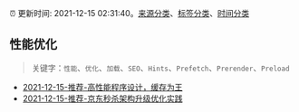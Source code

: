 :alarm_clock: 更新时间: 2021-12-15 02:31:40。[来源分类](../README.md)、[标签分类](../TAGS.md)、[时间分类](../TIMELINE.md)

## 性能优化


> 关键字：`性能`、`优化`、`加载`、`SEO`、`Hints`、`Prefetch`、`Prerender`、`Preload`



- [2021-12-15-推荐-高性能程序设计，缓存为王](https://toutiao.io/k/a9j7y4a) 
- [2021-12-15-推荐-京东秒杀架构升级优化实践](https://toutiao.io/k/4cxy94p) 